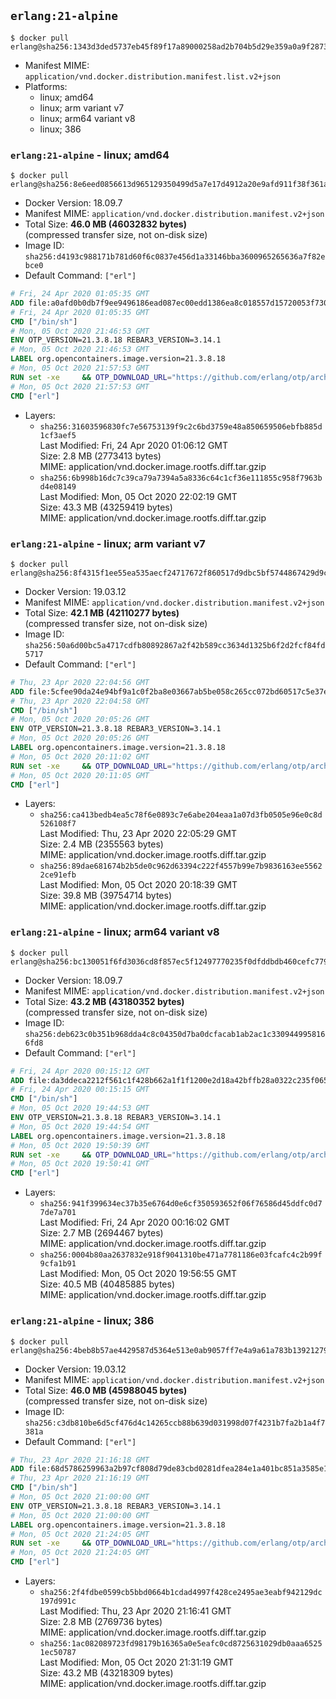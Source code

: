 ## `erlang:21-alpine`

```console
$ docker pull erlang@sha256:1343d3ded5737eb45f89f17a89000258ad2b704b5d29e359a0a9f28731a32942
```

-	Manifest MIME: `application/vnd.docker.distribution.manifest.list.v2+json`
-	Platforms:
	-	linux; amd64
	-	linux; arm variant v7
	-	linux; arm64 variant v8
	-	linux; 386

### `erlang:21-alpine` - linux; amd64

```console
$ docker pull erlang@sha256:8e6eed0856613d965129350499d5a7e17d4912a20e9afd911f38f361a1c3163c
```

-	Docker Version: 18.09.7
-	Manifest MIME: `application/vnd.docker.distribution.manifest.v2+json`
-	Total Size: **46.0 MB (46032832 bytes)**  
	(compressed transfer size, not on-disk size)
-	Image ID: `sha256:d4193c988171b781d60f6c0837e456d1a33146bba3600965265636a7f82ebce0`
-	Default Command: `["erl"]`

```dockerfile
# Fri, 24 Apr 2020 01:05:35 GMT
ADD file:a0afd0b0db7f9ee9496186ead087ec00edd1386ea8c018557d15720053f7308e in / 
# Fri, 24 Apr 2020 01:05:35 GMT
CMD ["/bin/sh"]
# Mon, 05 Oct 2020 21:46:53 GMT
ENV OTP_VERSION=21.3.8.18 REBAR3_VERSION=3.14.1
# Mon, 05 Oct 2020 21:46:53 GMT
LABEL org.opencontainers.image.version=21.3.8.18
# Mon, 05 Oct 2020 21:57:53 GMT
RUN set -xe 	&& OTP_DOWNLOAD_URL="https://github.com/erlang/otp/archive/OTP-${OTP_VERSION}.tar.gz" 	&& OTP_DOWNLOAD_SHA256="3481a47503e1ac0c0296970b460d1936ee0432600f685a216608e04b2f608367" 	&& REBAR3_DOWNLOAD_SHA256="b01275b6cbdb354dcf9ed686fce2b5f9dfdd58972ded9e970e31b9215a8521f2" 	&& apk add --no-cache --virtual .fetch-deps 		curl 		ca-certificates 	&& curl -fSL -o otp-src.tar.gz "$OTP_DOWNLOAD_URL" 	&& echo "$OTP_DOWNLOAD_SHA256  otp-src.tar.gz" | sha256sum -c - 	&& apk add --no-cache --virtual .build-deps 		dpkg-dev dpkg 		gcc 		g++ 		libc-dev 		linux-headers 		make 		autoconf 		ncurses-dev 		openssl-dev 		unixodbc-dev 		lksctp-tools-dev 		tar 	&& export ERL_TOP="/usr/src/otp_src_${OTP_VERSION%%@*}" 	&& mkdir -vp $ERL_TOP 	&& tar -xzf otp-src.tar.gz -C $ERL_TOP --strip-components=1 	&& rm otp-src.tar.gz 	&& ( cd $ERL_TOP 	  && ./otp_build autoconf 	  && gnuArch="$(dpkg-architecture --query DEB_HOST_GNU_TYPE)" 	  && ./configure --build="$gnuArch" 	  && make -j$(getconf _NPROCESSORS_ONLN) 	  && make install ) 	&& rm -rf $ERL_TOP 	&& find /usr/local -regex '/usr/local/lib/erlang/\(lib/\|erts-\).*/\(man\|doc\|obj\|c_src\|emacs\|info\|examples\)' | xargs rm -rf 	&& find /usr/local -name src | xargs -r find | grep -v '\.hrl$' | xargs rm -v || true 	&& find /usr/local -name src | xargs -r find | xargs rmdir -vp || true 	&& scanelf --nobanner -E ET_EXEC -BF '%F' --recursive /usr/local | xargs -r strip --strip-all 	&& scanelf --nobanner -E ET_DYN -BF '%F' --recursive /usr/local | xargs -r strip --strip-unneeded 	&& runDeps="$( 		scanelf --needed --nobanner --format '%n#p' --recursive /usr/local 			| tr ',' '\n' 			| sort -u 			| awk 'system("[ -e /usr/local/lib/" $1 " ]") == 0 { next } { print "so:" $1 }' 	)" 	&& REBAR3_DOWNLOAD_URL="https://github.com/erlang/rebar3/archive/${REBAR3_VERSION}.tar.gz" 	&& curl -fSL -o rebar3-src.tar.gz "$REBAR3_DOWNLOAD_URL" 	&& echo "${REBAR3_DOWNLOAD_SHA256}  rebar3-src.tar.gz" | sha256sum -c - 	&& mkdir -p /usr/src/rebar3-src 	&& tar -xzf rebar3-src.tar.gz -C /usr/src/rebar3-src --strip-components=1 	&& rm rebar3-src.tar.gz 	&& cd /usr/src/rebar3-src 	&& HOME=$PWD ./bootstrap 	&& install -v ./rebar3 /usr/local/bin/ 	&& rm -rf /usr/src/rebar3-src 	&& apk add --virtual .erlang-rundeps 		$runDeps 		lksctp-tools 		ca-certificates 	&& apk del .fetch-deps .build-deps
# Mon, 05 Oct 2020 21:57:53 GMT
CMD ["erl"]
```

-	Layers:
	-	`sha256:31603596830fc7e56753139f9c2c6bd3759e48a850659506ebfb885d1cf3aef5`  
		Last Modified: Fri, 24 Apr 2020 01:06:12 GMT  
		Size: 2.8 MB (2773413 bytes)  
		MIME: application/vnd.docker.image.rootfs.diff.tar.gzip
	-	`sha256:6b998b16dc7c39ca79a7394a5a8336c64c1cf36e111855c958f7963bd4e08149`  
		Last Modified: Mon, 05 Oct 2020 22:02:19 GMT  
		Size: 43.3 MB (43259419 bytes)  
		MIME: application/vnd.docker.image.rootfs.diff.tar.gzip

### `erlang:21-alpine` - linux; arm variant v7

```console
$ docker pull erlang@sha256:8f4315f1ee55ea535aecf24717672f860517d9dbc5bf5744867429d9c102ac52
```

-	Docker Version: 19.03.12
-	Manifest MIME: `application/vnd.docker.distribution.manifest.v2+json`
-	Total Size: **42.1 MB (42110277 bytes)**  
	(compressed transfer size, not on-disk size)
-	Image ID: `sha256:50a6d00bc5a4717cdfb80892867a2f42b589cc3634d1325b6f2d2fcf84fd5717`
-	Default Command: `["erl"]`

```dockerfile
# Thu, 23 Apr 2020 22:04:56 GMT
ADD file:5cfee90da24e94bf9a1c0f2ba8e03667ab5be058c265cc072bd60517c5e37eb4 in / 
# Thu, 23 Apr 2020 22:04:58 GMT
CMD ["/bin/sh"]
# Mon, 05 Oct 2020 20:05:26 GMT
ENV OTP_VERSION=21.3.8.18 REBAR3_VERSION=3.14.1
# Mon, 05 Oct 2020 20:05:26 GMT
LABEL org.opencontainers.image.version=21.3.8.18
# Mon, 05 Oct 2020 20:11:02 GMT
RUN set -xe 	&& OTP_DOWNLOAD_URL="https://github.com/erlang/otp/archive/OTP-${OTP_VERSION}.tar.gz" 	&& OTP_DOWNLOAD_SHA256="3481a47503e1ac0c0296970b460d1936ee0432600f685a216608e04b2f608367" 	&& REBAR3_DOWNLOAD_SHA256="b01275b6cbdb354dcf9ed686fce2b5f9dfdd58972ded9e970e31b9215a8521f2" 	&& apk add --no-cache --virtual .fetch-deps 		curl 		ca-certificates 	&& curl -fSL -o otp-src.tar.gz "$OTP_DOWNLOAD_URL" 	&& echo "$OTP_DOWNLOAD_SHA256  otp-src.tar.gz" | sha256sum -c - 	&& apk add --no-cache --virtual .build-deps 		dpkg-dev dpkg 		gcc 		g++ 		libc-dev 		linux-headers 		make 		autoconf 		ncurses-dev 		openssl-dev 		unixodbc-dev 		lksctp-tools-dev 		tar 	&& export ERL_TOP="/usr/src/otp_src_${OTP_VERSION%%@*}" 	&& mkdir -vp $ERL_TOP 	&& tar -xzf otp-src.tar.gz -C $ERL_TOP --strip-components=1 	&& rm otp-src.tar.gz 	&& ( cd $ERL_TOP 	  && ./otp_build autoconf 	  && gnuArch="$(dpkg-architecture --query DEB_HOST_GNU_TYPE)" 	  && ./configure --build="$gnuArch" 	  && make -j$(getconf _NPROCESSORS_ONLN) 	  && make install ) 	&& rm -rf $ERL_TOP 	&& find /usr/local -regex '/usr/local/lib/erlang/\(lib/\|erts-\).*/\(man\|doc\|obj\|c_src\|emacs\|info\|examples\)' | xargs rm -rf 	&& find /usr/local -name src | xargs -r find | grep -v '\.hrl$' | xargs rm -v || true 	&& find /usr/local -name src | xargs -r find | xargs rmdir -vp || true 	&& scanelf --nobanner -E ET_EXEC -BF '%F' --recursive /usr/local | xargs -r strip --strip-all 	&& scanelf --nobanner -E ET_DYN -BF '%F' --recursive /usr/local | xargs -r strip --strip-unneeded 	&& runDeps="$( 		scanelf --needed --nobanner --format '%n#p' --recursive /usr/local 			| tr ',' '\n' 			| sort -u 			| awk 'system("[ -e /usr/local/lib/" $1 " ]") == 0 { next } { print "so:" $1 }' 	)" 	&& REBAR3_DOWNLOAD_URL="https://github.com/erlang/rebar3/archive/${REBAR3_VERSION}.tar.gz" 	&& curl -fSL -o rebar3-src.tar.gz "$REBAR3_DOWNLOAD_URL" 	&& echo "${REBAR3_DOWNLOAD_SHA256}  rebar3-src.tar.gz" | sha256sum -c - 	&& mkdir -p /usr/src/rebar3-src 	&& tar -xzf rebar3-src.tar.gz -C /usr/src/rebar3-src --strip-components=1 	&& rm rebar3-src.tar.gz 	&& cd /usr/src/rebar3-src 	&& HOME=$PWD ./bootstrap 	&& install -v ./rebar3 /usr/local/bin/ 	&& rm -rf /usr/src/rebar3-src 	&& apk add --virtual .erlang-rundeps 		$runDeps 		lksctp-tools 		ca-certificates 	&& apk del .fetch-deps .build-deps
# Mon, 05 Oct 2020 20:11:05 GMT
CMD ["erl"]
```

-	Layers:
	-	`sha256:ca413bedb4ea5c78f6e0893c7e6abe204eaa1a07d3fb0505e96e0c8d526108f7`  
		Last Modified: Thu, 23 Apr 2020 22:05:29 GMT  
		Size: 2.4 MB (2355563 bytes)  
		MIME: application/vnd.docker.image.rootfs.diff.tar.gzip
	-	`sha256:89dae681674b2b5de0c962d63394c222f4557b99e7b9836163ee55622ce91efb`  
		Last Modified: Mon, 05 Oct 2020 20:18:39 GMT  
		Size: 39.8 MB (39754714 bytes)  
		MIME: application/vnd.docker.image.rootfs.diff.tar.gzip

### `erlang:21-alpine` - linux; arm64 variant v8

```console
$ docker pull erlang@sha256:bc130051f6fd3036cd8f857ec5f12497770235f0dfddbdb460cefc779cdb9a73
```

-	Docker Version: 18.09.7
-	Manifest MIME: `application/vnd.docker.distribution.manifest.v2+json`
-	Total Size: **43.2 MB (43180352 bytes)**  
	(compressed transfer size, not on-disk size)
-	Image ID: `sha256:deb623c0b351b968dda4c8c04350d7ba0dcfacab1ab2ac1c3309449958166fd8`
-	Default Command: `["erl"]`

```dockerfile
# Fri, 24 Apr 2020 00:15:12 GMT
ADD file:da3ddeca2212f561c1f428b662a1f1f1200e2d18a42bffb28a0322c235f06582 in / 
# Fri, 24 Apr 2020 00:15:15 GMT
CMD ["/bin/sh"]
# Mon, 05 Oct 2020 19:44:53 GMT
ENV OTP_VERSION=21.3.8.18 REBAR3_VERSION=3.14.1
# Mon, 05 Oct 2020 19:44:54 GMT
LABEL org.opencontainers.image.version=21.3.8.18
# Mon, 05 Oct 2020 19:50:39 GMT
RUN set -xe 	&& OTP_DOWNLOAD_URL="https://github.com/erlang/otp/archive/OTP-${OTP_VERSION}.tar.gz" 	&& OTP_DOWNLOAD_SHA256="3481a47503e1ac0c0296970b460d1936ee0432600f685a216608e04b2f608367" 	&& REBAR3_DOWNLOAD_SHA256="b01275b6cbdb354dcf9ed686fce2b5f9dfdd58972ded9e970e31b9215a8521f2" 	&& apk add --no-cache --virtual .fetch-deps 		curl 		ca-certificates 	&& curl -fSL -o otp-src.tar.gz "$OTP_DOWNLOAD_URL" 	&& echo "$OTP_DOWNLOAD_SHA256  otp-src.tar.gz" | sha256sum -c - 	&& apk add --no-cache --virtual .build-deps 		dpkg-dev dpkg 		gcc 		g++ 		libc-dev 		linux-headers 		make 		autoconf 		ncurses-dev 		openssl-dev 		unixodbc-dev 		lksctp-tools-dev 		tar 	&& export ERL_TOP="/usr/src/otp_src_${OTP_VERSION%%@*}" 	&& mkdir -vp $ERL_TOP 	&& tar -xzf otp-src.tar.gz -C $ERL_TOP --strip-components=1 	&& rm otp-src.tar.gz 	&& ( cd $ERL_TOP 	  && ./otp_build autoconf 	  && gnuArch="$(dpkg-architecture --query DEB_HOST_GNU_TYPE)" 	  && ./configure --build="$gnuArch" 	  && make -j$(getconf _NPROCESSORS_ONLN) 	  && make install ) 	&& rm -rf $ERL_TOP 	&& find /usr/local -regex '/usr/local/lib/erlang/\(lib/\|erts-\).*/\(man\|doc\|obj\|c_src\|emacs\|info\|examples\)' | xargs rm -rf 	&& find /usr/local -name src | xargs -r find | grep -v '\.hrl$' | xargs rm -v || true 	&& find /usr/local -name src | xargs -r find | xargs rmdir -vp || true 	&& scanelf --nobanner -E ET_EXEC -BF '%F' --recursive /usr/local | xargs -r strip --strip-all 	&& scanelf --nobanner -E ET_DYN -BF '%F' --recursive /usr/local | xargs -r strip --strip-unneeded 	&& runDeps="$( 		scanelf --needed --nobanner --format '%n#p' --recursive /usr/local 			| tr ',' '\n' 			| sort -u 			| awk 'system("[ -e /usr/local/lib/" $1 " ]") == 0 { next } { print "so:" $1 }' 	)" 	&& REBAR3_DOWNLOAD_URL="https://github.com/erlang/rebar3/archive/${REBAR3_VERSION}.tar.gz" 	&& curl -fSL -o rebar3-src.tar.gz "$REBAR3_DOWNLOAD_URL" 	&& echo "${REBAR3_DOWNLOAD_SHA256}  rebar3-src.tar.gz" | sha256sum -c - 	&& mkdir -p /usr/src/rebar3-src 	&& tar -xzf rebar3-src.tar.gz -C /usr/src/rebar3-src --strip-components=1 	&& rm rebar3-src.tar.gz 	&& cd /usr/src/rebar3-src 	&& HOME=$PWD ./bootstrap 	&& install -v ./rebar3 /usr/local/bin/ 	&& rm -rf /usr/src/rebar3-src 	&& apk add --virtual .erlang-rundeps 		$runDeps 		lksctp-tools 		ca-certificates 	&& apk del .fetch-deps .build-deps
# Mon, 05 Oct 2020 19:50:41 GMT
CMD ["erl"]
```

-	Layers:
	-	`sha256:941f399634ec37b35e6764d0e6cf350593652f06f76586d45ddfc0d77de7a701`  
		Last Modified: Fri, 24 Apr 2020 00:16:02 GMT  
		Size: 2.7 MB (2694467 bytes)  
		MIME: application/vnd.docker.image.rootfs.diff.tar.gzip
	-	`sha256:0004b80aa2637832e918f9041310be471a7781186e03fcafc4c2b99f9cfa1b91`  
		Last Modified: Mon, 05 Oct 2020 19:56:55 GMT  
		Size: 40.5 MB (40485885 bytes)  
		MIME: application/vnd.docker.image.rootfs.diff.tar.gzip

### `erlang:21-alpine` - linux; 386

```console
$ docker pull erlang@sha256:4beb8b57ae4429587d5364e513e0ab9057ff7e4a9a61a783b139212798851e20
```

-	Docker Version: 19.03.12
-	Manifest MIME: `application/vnd.docker.distribution.manifest.v2+json`
-	Total Size: **46.0 MB (45988045 bytes)**  
	(compressed transfer size, not on-disk size)
-	Image ID: `sha256:c3db810be6d5cf476d4c14265ccb88b639d031998d07f4231b7fa2b1a4f7381a`
-	Default Command: `["erl"]`

```dockerfile
# Thu, 23 Apr 2020 21:16:18 GMT
ADD file:68d5786259963a2b97cf808d79de83cbd0281dfea284e1a401bc851a3585e1bd in / 
# Thu, 23 Apr 2020 21:16:19 GMT
CMD ["/bin/sh"]
# Mon, 05 Oct 2020 21:00:00 GMT
ENV OTP_VERSION=21.3.8.18 REBAR3_VERSION=3.14.1
# Mon, 05 Oct 2020 21:00:00 GMT
LABEL org.opencontainers.image.version=21.3.8.18
# Mon, 05 Oct 2020 21:24:05 GMT
RUN set -xe 	&& OTP_DOWNLOAD_URL="https://github.com/erlang/otp/archive/OTP-${OTP_VERSION}.tar.gz" 	&& OTP_DOWNLOAD_SHA256="3481a47503e1ac0c0296970b460d1936ee0432600f685a216608e04b2f608367" 	&& REBAR3_DOWNLOAD_SHA256="b01275b6cbdb354dcf9ed686fce2b5f9dfdd58972ded9e970e31b9215a8521f2" 	&& apk add --no-cache --virtual .fetch-deps 		curl 		ca-certificates 	&& curl -fSL -o otp-src.tar.gz "$OTP_DOWNLOAD_URL" 	&& echo "$OTP_DOWNLOAD_SHA256  otp-src.tar.gz" | sha256sum -c - 	&& apk add --no-cache --virtual .build-deps 		dpkg-dev dpkg 		gcc 		g++ 		libc-dev 		linux-headers 		make 		autoconf 		ncurses-dev 		openssl-dev 		unixodbc-dev 		lksctp-tools-dev 		tar 	&& export ERL_TOP="/usr/src/otp_src_${OTP_VERSION%%@*}" 	&& mkdir -vp $ERL_TOP 	&& tar -xzf otp-src.tar.gz -C $ERL_TOP --strip-components=1 	&& rm otp-src.tar.gz 	&& ( cd $ERL_TOP 	  && ./otp_build autoconf 	  && gnuArch="$(dpkg-architecture --query DEB_HOST_GNU_TYPE)" 	  && ./configure --build="$gnuArch" 	  && make -j$(getconf _NPROCESSORS_ONLN) 	  && make install ) 	&& rm -rf $ERL_TOP 	&& find /usr/local -regex '/usr/local/lib/erlang/\(lib/\|erts-\).*/\(man\|doc\|obj\|c_src\|emacs\|info\|examples\)' | xargs rm -rf 	&& find /usr/local -name src | xargs -r find | grep -v '\.hrl$' | xargs rm -v || true 	&& find /usr/local -name src | xargs -r find | xargs rmdir -vp || true 	&& scanelf --nobanner -E ET_EXEC -BF '%F' --recursive /usr/local | xargs -r strip --strip-all 	&& scanelf --nobanner -E ET_DYN -BF '%F' --recursive /usr/local | xargs -r strip --strip-unneeded 	&& runDeps="$( 		scanelf --needed --nobanner --format '%n#p' --recursive /usr/local 			| tr ',' '\n' 			| sort -u 			| awk 'system("[ -e /usr/local/lib/" $1 " ]") == 0 { next } { print "so:" $1 }' 	)" 	&& REBAR3_DOWNLOAD_URL="https://github.com/erlang/rebar3/archive/${REBAR3_VERSION}.tar.gz" 	&& curl -fSL -o rebar3-src.tar.gz "$REBAR3_DOWNLOAD_URL" 	&& echo "${REBAR3_DOWNLOAD_SHA256}  rebar3-src.tar.gz" | sha256sum -c - 	&& mkdir -p /usr/src/rebar3-src 	&& tar -xzf rebar3-src.tar.gz -C /usr/src/rebar3-src --strip-components=1 	&& rm rebar3-src.tar.gz 	&& cd /usr/src/rebar3-src 	&& HOME=$PWD ./bootstrap 	&& install -v ./rebar3 /usr/local/bin/ 	&& rm -rf /usr/src/rebar3-src 	&& apk add --virtual .erlang-rundeps 		$runDeps 		lksctp-tools 		ca-certificates 	&& apk del .fetch-deps .build-deps
# Mon, 05 Oct 2020 21:24:05 GMT
CMD ["erl"]
```

-	Layers:
	-	`sha256:2f4fdbe0599cb5bbd0664b1cdad4997f428ce2495ae3eabf942129dc197d991c`  
		Last Modified: Thu, 23 Apr 2020 21:16:41 GMT  
		Size: 2.8 MB (2769736 bytes)  
		MIME: application/vnd.docker.image.rootfs.diff.tar.gzip
	-	`sha256:1ac082089723fd98179b16365a0e5eafc0cd8725631029db0aaa65251ec50787`  
		Last Modified: Mon, 05 Oct 2020 21:31:19 GMT  
		Size: 43.2 MB (43218309 bytes)  
		MIME: application/vnd.docker.image.rootfs.diff.tar.gzip
